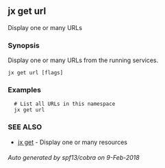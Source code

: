 ## jx get url

Display one or many URLs

### Synopsis


Display one or many URLs from the running services.

```
jx get url [flags]
```

### Examples

```
  # List all URLs in this namespace
  jx get url
```

### SEE ALSO
* [jx get](jx_get.md)	 - Display one or many resources

###### Auto generated by spf13/cobra on 9-Feb-2018
